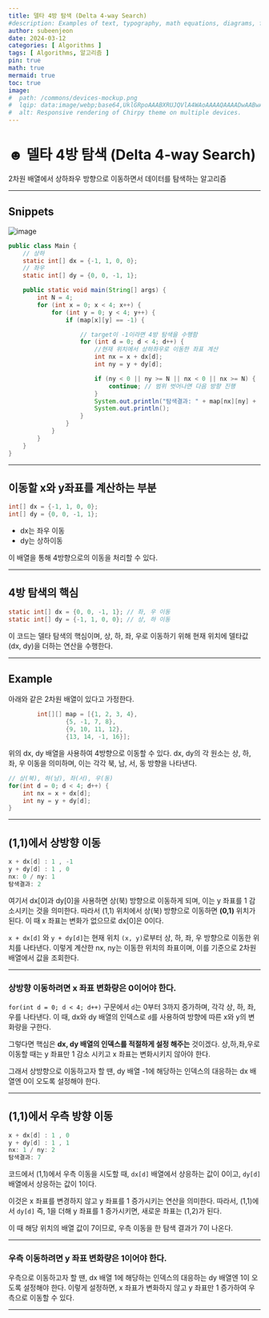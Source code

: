 ```yaml
---
title: 델타 4방 탐색 (Delta 4-way Search)
#description: Examples of text, typography, math equations, diagrams, flowcharts, pictures, videos, and more.
author: subeenjeon
date: 2024-03-12
categories: [ Algorithms ]
tags: [ Algorithms, 알고리즘 ]
pin: true
math: true
mermaid: true
toc: true
image:
#  path: /commons/devices-mockup.png
#  lqip: data:image/webp;base64,UklGRpoAAABXRUJQVlA4WAoAAAAQAAAADwAABwAAQUxQSDIAAAARL0AmbZurmr57yyIiqE8oiG0bejIYEQTgqiDA9vqnsUSI6H+oAERp2HZ65qP/VIAWAFZQOCBCAAAA8AEAnQEqEAAIAAVAfCWkAALp8sF8rgRgAP7o9FDvMCkMde9PK7euH5M1m6VWoDXf2FkP3BqV0ZYbO6NA/VFIAAAA
#  alt: Responsive rendering of Chirpy theme on multiple devices.
---
```



# ☻ 델타 4방 탐색 (Delta 4-way Search)

2차원 배열에서 상하좌우 방향으로 이동하면서 데이터를 탐색하는 알고리즘

---

## Snippets

![image](https://github.com/subeenjeonHere/subeenjeonHere.github.io/assets/145312273/5c3e741e-3841-4a7b-837e-b2773969e5c6)

```java
public class Main {
    // 상하
    static int[] dx = {-1, 1, 0, 0};
    // 좌우
    static int[] dy = {0, 0, -1, 1};

    public static void main(String[] args) {
        int N = 4;
        for (int x = 0; x < 4; x++) {
            for (int y = 0; y < 4; y++) {
                if (map[x][y] == -1) {

                    // target이 -1이라면 4방 탐색을 수행함
                    for (int d = 0; d < 4; d++) {
                        //현재 위치에서 상하좌우로 이동한 좌표 계산
                        int nx = x + dx[d];
                        int ny = y + dy[d];

                        if (ny < 0 || ny >= N || nx < 0 || nx >= N) {
                            continue; // 범위 벗어나면 다음 방향 진행
                        }
                        System.out.println("탐색결과: " + map[nx][ny] + " ");
                        System.out.println();
                    }
                }
            }
        }
    }
}
```

---

## 이동할 x와 y좌표를 계산하는 부분

```java
int[] dx = {-1, 1, 0, 0};
int[] dy = {0, 0, -1, 1};
```

- dx는 좌우 이동
- dy는 상하이동

이 배열을 통해 4방향으로의 이동을 처리할 수 있다.

---

## 4방 탐색의 핵심

```java
static int[] dx = {0, 0, -1, 1}; // 좌, 우 이동
static int[] dy = {-1, 1, 0, 0}; // 상, 하 이동
```

이 코드는 델타 탐색의 핵심이며, 상, 하, 좌, 우로 이동하기 위해 현재 위치에 델타값(dx, dy)을 더하는 연산을 수행한다.

---

## Example

아래와 같은 2차원 배열이 있다고 가정한다.

```java
        int[][] map = [{1, 2, 3, 4},
                {5, -1, 7, 8},
                {9, 10, 11, 12},
                {13, 14, -1, 16}];
```

위의 dx, dy 배열을 사용하여 4방향으로 이동할 수 있다. dx, dy의 각 원소는 상, 하, 좌, 우 이동을 의미하며, 이는 각각 북, 남, 서, 동 방향을 나타낸다.

```java
// 상(북), 하(남), 좌(서), 우(동)
for(int d = 0; d < 4; d++) {
    int nx = x + dx[d];
    int ny = y + dy[d];
}
```

---

## (1,1)에서 상방향 이동

```java
x + dx[d] : 1 , -1
y + dy[d] : 1 , 0
nx: 0 / ny: 1
탐색결과: 2 
```

여기서 dx[0]과 dy[0]을 사용하면 상(북) 방향으로 이동하게 되며, 이는 y 좌표를 1 감소시키는 것을 의미한다.  따라서 (1,1) 위치에서 상(북) 방향으로 이동하면 **(0,1)** 위치가 된다. 이 때 x 좌표는 변화가 없으므로 dx[0]은 0이다.

`x + dx[d]` 와 `y + dy[d]`는 현재 위치 `(x, y)`로부터 상, 하, 좌, 우 방향으로 이동한 위치를 나타낸다. 이렇게 계산한 nx, ny는 이동한 위치의 좌표이며, 이를 기준으로 2차원 배열에서 값을 조회한다.

---

### 상방향 이동하려면 x 좌표 변화량은 0이어야 한다.

`for(int d = 0; d < 4; d++)` 구문에서 `d`는 0부터 3까지 증가하며, 각각 상, 하, 좌, 우를 나타낸다. 이 때, dx와 dy 배열의 인덱스로 `d`를 사용하여 방향에 따른 x와 y의 변화량을 구한다.

그렇다면 핵심은 **dx, dy 배열의 인덱스를 적절하게 설정 해주는** 것이겠다. 상,하,좌,우로 이동할 때는 y 좌표만 1 감소 시키고 x 좌표는 변화시키지 않아야 한다.

그래서 상방향으로 이동하고자 할 땐, dy 배열 -1에 해당하는 인덱스의 대응하는 dx 배열엔 0이 오도록 설정해야 한다.

---

## (1,1)에서 우측 방향 이동

```java
x + dx[d] : 1 , 0
y + dy[d] : 1 , 1
nx: 1 / ny: 2
탐색결과: 7 
```

코드에서 (1,1)에서 우측 이동을 시도할 때, `dx[d]` 배열에서 상응하는 값이 0이고, `dy[d]` 배열에서 상응하는 값이 1이다.

이것은 x 좌표를 변경하지 않고 y 좌표를 1 증가시키는 연산을 의미한다. 따라서, (1,1)에서 `dy[d]` 즉, 1을 더해 y 좌표를 1 증가시키면, 새로운 좌표는 (1,2)가 된다.

이 때 해당 위치의 배열 값이 7이므로, 우측 이동을 한 탐색 결과가 7이 나온다.

---

### 우측 이동하려면 y 좌표 변화량은 1이어야 한다.

우측으로 이동하고자 할 땐, dx 배열 1에 해당하는 인덱스의 대응하는 dy 배열엔 1이 오도록 설정해야 한다. 이렇게 설정하면, x 좌표가 변화하지 않고 y 좌표만 1 증가하여 우측으로 이동할 수 있다.

---
